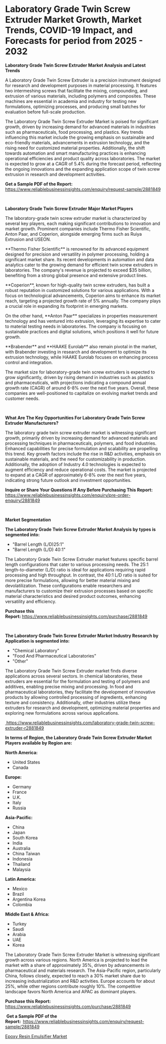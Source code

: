 <p><h1>Laboratory Grade Twin Screw Extruder Market Growth, Market Trends, COVID-19 Impact, and Forecasts for period from 2025 - 2032</h1></p><p><strong>Laboratory Grade Twin Screw Extruder Market Analysis and Latest Trends</strong></p>
<p><p>A Laboratory Grade Twin Screw Extruder is a precision instrument designed for research and development purposes in material processing. It features two intermeshing screws that facilitate the mixing, compounding, and extrusion of various materials, including polymers and composites. These machines are essential in academia and industry for testing new formulations, optimizing processes, and producing small batches for evaluation before full-scale production.</p><p>The Laboratory Grade Twin Screw Extruder Market is poised for significant growth, driven by increasing demand for advanced materials in industries such as pharmaceuticals, food processing, and plastics. Key trends influencing this market include the growing emphasis on sustainable and eco-friendly materials, advancements in extrusion technology, and the rising need for customized material properties. Additionally, the shift towards automation and smart manufacturing practices is enhancing operational efficiencies and product quality across laboratories. The market is expected to grow at a CAGR of 5.4% during the forecast period, reflecting the ongoing innovations and the expanding application scope of twin screw extrusion in research and development activities.</p></p>
<p><strong>Get a Sample PDF of the Report:&nbsp;</strong> <a href="https://www.reliablebusinessinsights.com/enquiry/request-sample/2881849?utm_campaign=2274&utm_medium=2&utm_source=Github&utm_content=ia&utm_term=12032025&utm_id=laboratory-grade-twin-screw-extruder">https://www.reliablebusinessinsights.com/enquiry/request-sample/2881849</a></p>
<p>&nbsp;</p>
<p><strong>Laboratory Grade Twin Screw Extruder Major Market Players</strong></p>
<p><p>The laboratory-grade twin screw extruder market is characterized by several key players, each making significant contributions to innovation and market growth. Prominent companies include Thermo Fisher Scientific, Anton Paar, and Coperion, alongside emerging firms such as Ruiya Extrusion and USEON.</p><p>**Thermo Fisher Scientific** is renowned for its advanced equipment designed for precision and versatility in polymer processing, holding a significant market share. Its recent developments in automation and data analytics cater to the growing demand for efficient twin screw extruders in laboratories. The company's revenue is projected to exceed $35 billion, benefiting from a strong global presence and extensive product lines.</p><p>**Coperion**, known for high-quality twin screw extruders, has built a robust reputation in customized solutions for various applications. With a focus on technological advancements, Coperion aims to enhance its market reach, targeting a projected growth rate of 5% annually. The company plays a crucial role in expanding its footprint in emerging markets.</p><p>On the other hand, **Anton Paar** specializes in properties measurement technology and has ventured into extrusion, leveraging its expertise to cater to material testing needs in laboratories. The company is focusing on sustainable practices and digital solutions, which positions it well for future growth.</p><p>**Brabender** and **HAAKE Eurolab** also remain pivotal in the market, with Brabender investing in research and development to optimize its extrusion technology, while HAAKE Eurolab focuses on enhancing process control and integration.</p><p>The market size for laboratory-grade twin screw extruders is expected to grow significantly, driven by rising demand in industries such as plastics and pharmaceuticals, with projections indicating a compound annual growth rate (CAGR) of around 6-8% over the next five years. Overall, these companies are well-positioned to capitalize on evolving market trends and customer needs.</p></p>
<p>&nbsp;</p>
<p><strong>What Are The Key Opportunities For Laboratory Grade Twin Screw Extruder Manufacturers?</strong></p>
<p><p>The laboratory grade twin screw extruder market is witnessing significant growth, primarily driven by increasing demand for advanced materials and processing techniques in pharmaceuticals, polymers, and food industries. Enhanced capabilities for precise formulation and scalability are propelling this trend. Key growth factors include the rise in R&D activities, emphasis on sustainable materials, and the need for customizability in production. Additionally, the adoption of Industry 4.0 technologies is expected to augment efficiency and reduce operational costs. The market is projected to expand at a CAGR of approximately 6-8% over the next five years, indicating strong future outlook and investment opportunities.</p></p>
<p><strong>Inquire or Share Your Questions If Any Before Purchasing This Report:</strong> <a href="https://www.reliablebusinessinsights.com/enquiry/pre-order-enquiry/2881849?utm_campaign=2274&utm_medium=2&utm_source=Github&utm_content=ia&utm_term=12032025&utm_id=laboratory-grade-twin-screw-extruder">https://www.reliablebusinessinsights.com/enquiry/pre-order-enquiry/2881849</a></p>
<p>&nbsp;</p>
<p><strong>Market Segmentation</strong></p>
<p><strong>The Laboratory Grade Twin Screw Extruder Market Analysis by types is segmented into:</strong></p>
<p><ul><li>"Barrel Length (L/D)25:1"</li><li>"Barrel Length (L/D) 40:1"</li></ul></p>
<p><p>The Laboratory Grade Twin Screw Extruder market features specific barrel length configurations that cater to various processing needs. The 25:1 length-to-diameter (L/D) ratio is ideal for applications requiring rapid processing and high throughput. In contrast, the 40:1 L/D ratio is suited for more precise formulations, allowing for better material mixing and devolatilization. These configurations enable researchers and manufacturers to customize their extrusion processes based on specific material characteristics and desired product outcomes, enhancing versatility and efficiency.</p></p>
<p><strong>Purchase this Report:&nbsp;</strong><a href="https://www.reliablebusinessinsights.com/purchase/2881849?utm_campaign=2274&utm_medium=2&utm_source=Github&utm_content=ia&utm_term=12032025&utm_id=laboratory-grade-twin-screw-extruder">https://www.reliablebusinessinsights.com/purchase/2881849</a></p>
<p>&nbsp;</p>
<p><strong>The Laboratory Grade Twin Screw Extruder Market Industry Research by Application is segmented into:</strong></p>
<p><ul><li>"Chemical Laboratory"</li><li>"Food And Pharmaceutical Laboratories"</li><li>"Other"</li></ul></p>
<p><p>The Laboratory Grade Twin Screw Extruder market finds diverse applications across several sectors. In chemical laboratories, these extruders are essential for the formulation and testing of polymers and additives, enabling precise mixing and processing. In food and pharmaceutical laboratories, they facilitate the development of innovative products by allowing controlled processing of ingredients, enhancing texture and consistency. Additionally, other industries utilize these extruders for research and development, optimizing material properties and exploring new formulations across various applications.</p></p>
<p><a href="https://www.reliablebusinessinsights.com/laboratory-grade-twin-screw-extruder-r2881849?utm_campaign=2274&utm_medium=2&utm_source=Github&utm_content=ia&utm_term=12032025&utm_id=laboratory-grade-twin-screw-extruder">&nbsp;https://www.reliablebusinessinsights.com/laboratory-grade-twin-screw-extruder-r2881849</a></p>
<p><strong>In terms of Region, the Laboratory Grade Twin Screw Extruder Market Players available by Region are:</strong></p>
<p>
    <p> <strong> North America: </strong>
        <ul>
            <li>United States</li>
            <li>Canada</li>
        </ul>
        </p> 
    <p> <strong> Europe: </strong>
        <ul>
            <li>Germany</li>
            <li>France</li>
            <li>U.K.</li>
            <li>Italy</li>
            <li>Russia</li>
        </ul>
        </p> 
    <p> <strong> Asia-Pacific: </strong>
        <ul>
            <li>China</li>
            <li>Japan</li>
            <li>South Korea</li>
            <li>India</li>
            <li>Australia</li>
            <li>China Taiwan</li>
            <li>Indonesia</li>
            <li>Thailand</li>
            <li>Malaysia</li>
        </ul>
        </p> 
    <p> <strong> Latin America: </strong>
        <ul>
            <li>Mexico</li>
            <li>Brazil</li>
            <li>Argentina Korea</li>
            <li>Colombia</li>
        </ul>
        </p> 
    <p> <strong> Middle East & Africa: </strong>
        <ul>
            <li>Turkey</li>
            <li>Saudi</li>
            <li>Arabia</li>
            <li>UAE</li>
            <li>Korea</li>
        </ul>
    </p>
    </p>
<p><p>The Laboratory Grade Twin Screw Extruder Market is witnessing significant growth across various regions. North America is projected to lead the market with a share of approximately 35%, driven by advancements in pharmaceutical and materials research. The Asia-Pacific region, particularly China, follows closely, expected to reach a 30% market share due to increasing industrialization and R&D activities. Europe accounts for about 25%, while other regions contribute roughly 10%. The competitive landscape favors North America and APAC as dominant players.</p></p>
<p><strong>Purchase this Report: </strong><a href="https://www.reliablebusinessinsights.com/purchase/2881849?utm_campaign=2274&utm_medium=2&utm_source=Github&utm_content=ia&utm_term=12032025&utm_id=laboratory-grade-twin-screw-extruder">https://www.reliablebusinessinsights.com/purchase/2881849</a></p>
<p>&nbsp;<strong>Get a Sample PDF of the Report:&nbsp;&nbsp;</strong><a href="https://www.reliablebusinessinsights.com/enquiry/request-sample/2881849?utm_campaign=2274&utm_medium=2&utm_source=Github&utm_content=ia&utm_term=12032025&utm_id=laboratory-grade-twin-screw-extruder">https://www.reliablebusinessinsights.com/enquiry/request-sample/2881849</a></p>
<p><strong></strong></p>
<p><p><a href="https://github.com/AngelaWalsh696/Market-Research-Report-List-1/blob/main/epoxy-resin-emulsifier-market.md?utm_campaign=2274&utm_medium=2&utm_source=Github&utm_content=ia&utm_term=12032025&utm_id=laboratory-grade-twin-screw-extruder">Epoxy Resin Emulsifier Market</a></p></p>